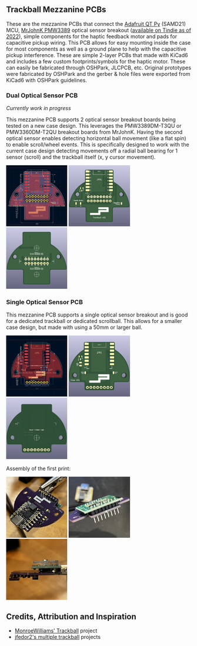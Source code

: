 ## Trackball Mezzanine PCBs

These are the mezzanine PCBs that connect the <a href="https://www.adafruit.com/product/4600">Adafruit QT Py</a> (SAMD21) MCU, <a href="https://github.com/mrjohnk/PMW3389DM">MrJohnK PMW3389</a> optical sensor breakout (<a href="https://www.tindie.com/products/jkicklighter/pmw3389-motion-sensor/">available on Tindie as of 2022</a>), simple components for the haptic feedback motor and pads for capacitive pickup wiring. This PCB allows for easy mounting inside the case for most components as well as a ground plane to help with the capacitive pickup interference. These are simple 2-layer PCBs that made with KiCad6 and includes a few custom footprints/symbols for the haptic motor. These can easily be fabricated through OSHPark, JLCPCB, etc. Original prototypes were fabricated by OSHPark and the gerber & hole files were exported from KiCad6 with OSHPark guidelines.

### Dual Optical Sensor PCB

*Currently work in progress*

This mezzanine PCB supports 2 optical sensor breakout boards being tested on a new case design. This leverages the PMW3389DM-T3QU or PMW3360DM-T2QU breakout boards from MrJohnK. Having the second optical sensor enables detecting horizontal ball movement (like a flat spin) to enable scroll/wheel events. This is specifically designed to work with the current case design detecting movements off a radial ball bearing for 1 sensor (scroll) and the trackball itself (x, y cursor movement).

<span align="left"><img width="33%" src="./pictures/20221218-PCB-editor-v02-front.jpg"></span>
<span align="left"><img width="33%" src="./pictures/20221218-PCB-3D-v02-front.jpg"></span>
<span align="right"><img width="33%" src="./pictures/20221218-PCB-3D-v02-back.jpg"></span>


### Single Optical Sensor PCB

This mezzanine PCB supports a single optical sensor breakout and is good for a dedicated trackball or dedicated scrollball. This allows for a smaller case design, but made with using a 50mm or larger ball.

<span align="left"><img width="33%" src="./pictures/20221216-PCB-editor-v01-front.jpg"></span>
<span align="left"><img width="33%" src="./pictures/20221216-PCB-3D-v01-front.jpg"></span>
<span align="right"><img width="33%" src="./pictures/20221216-PCB-3D-v01-back.jpg"></span>

Assembly of the first print:

<span align="left"><img width="33%" src="./pictures/20221216-PCB-build-v01-front.jpg"></span>
<span align="left"><img width="33%" src="./pictures/20221216-PCB-build-v01-back.jpg"></span>
<span align="right"><img width="33%" src="./pictures/20221216-PCB-build-v01-side.jpg"></span>

## Credits, Attribution and Inspiration

* <a href="https://github.com/monroewilliams/trackball">MonroeWilliams' Trackball</a> project
* <a href="https://github.com/jfedor2">jfedor2's multiple trackball</a> projects